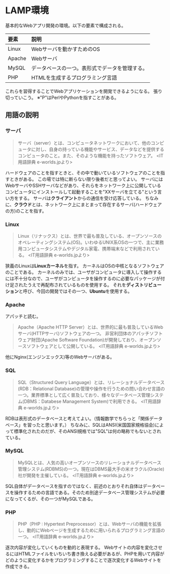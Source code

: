 # LAMP環境
基本的なWebアプリ開発の環境。以下の要素で構成される。

要素|説明
:--|:--
Linux|Webサーバを動かすためのOS
Apache|Webサーバ
MySQL|データベースの一つ。表形式でデータを管理する。
PHP|HTMLを生成するプログラミング言語

これらを習得することでWebアプリケーションを開発できるようになる。
張り切っていこう。
※"P"はPerlやPythonを指すことがある。

## 用語の説明
### サーバ
> サーバ（server）とは、コンピュータネットワークにおいて、他のコンピュータに対し、自身の持っている機能やサービス、データなどを提供するコンピュータのこと。また、そのような機能を持ったソフトウェア。
> <IT用語辞典 e-worlds.jpより>

ハードウェアのことを指すときと、その中で動いているソフトウェアのことを指すときがある。
この場では特に断らない限り後者だと思ってよい。
サーバにはWebサーバやSSHサーバなどがあり、それらをネットワーク上に公開しているコンピュータにインストールして起動することを"XXサーバを立てる"という言い方をする。
サーバは**クライアント**からの通信を受け応答している。
ちなみに、**クラウド**とは、ネットワーク上にまとまって存在するサーバ(ハードウェアの方)のことを指す。

### Linux
>  Linux（リナックス）とは、世界で最も普及している、オープンソースのオペレーティングシステム(OS)。いわゆるUNIX系OSの一つで、主に業務用コンピュータシステムやデジタル家電、携帯端末などで利用されている。
> <IT用語辞典 e-worlds.jpより>


狭義のLinuxは**Linuxカーネル**を指す。
カーネルはOSの中核となるソフトウェアのことである。
カーネルのみでは、ユーザがコンピュータに導入して操作するには不十分なので、ユーザがコンピュータを操作するのに必要なパッケージが付け足されたうえで再配布されているものを使用する。
それを**ディストリビューション**と呼び、今回の開発ではその一つ、**Ubuntu**を使用する。

### Apache
アパッチと読む。
> Apache（Apache HTTP Server）とは、世界的に最も普及しているWebサーバ(HTTPサーバ)ソフトウェアの一つ。 非営利団体のアパッチソフトウェア財団(Apache Software Foundation)が開発しており、オープンソースソフトウェアとして公開している。
> <IT用語辞典 e-worlds.jpより>

他にNginx(エンジンエックス)等のWebサーバがある。

### SQL
> SQL（Structured Query Language）とは、リレーショナルデータベース(RDB：Relational Database)の管理や操作を行うための問い合わせ言語の一つ。業界標準として広く普及しており、様々なデータベース管理システム(DBMS：Databese Management System)で利用できる。
> <IT用語辞典 e-worlds.jpより>

RDBは表形式のデータベースと考えてよい。（情報数学でちらっと「関係データベース」を習ったと思います。）
ちなみに、SQLはANSI(米国国家規格協会)によって標準化されたのだが、そのANSI規格では"SQL"は何の略称でもないとされている。

### MySQL
>  MySQLとは、人気の高いオープンソースのリレーショナルデータベース管理システム(RDBMS)の一つ。現在はDBMS最大手の米オラクル(Oracle)社が開発を主催している。
> <IT用語辞典 e-worlds.jpより>

SQL自体がデータベースを指すのではなく、前述のとおりそれ自体はデータベースを操作するための言語である。そのため別途データベース管理システムが必要になってくるが、その一つがMySQLである。

### PHP
>PHP（PHP : Hypertext Preprocessor）とは、Webサーバの機能を拡張し、動的にWebページを生成するために用いられるプログラミング言語の一つ。
> <IT用語辞典 e-worlds.jpより>

逐次内容が変化していくものを動的と表現する。
Webサイトの内容を変化させるにはHTMLファイルをいちいち書き換える必要があるが、PHPを用いて内容がどのように変化するかをプログラミングすることで逐次変化するWebサイトを作成できる。
